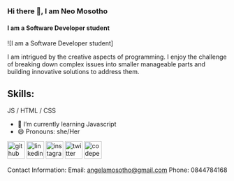 ### Hi there 👋, I am Neo Mosotho
#### I am a Software Developer student
![I am a Software Developer student]

I am intrigued by the creative aspects of programming. 
I enjoy the challenge of breaking down complex issues into smaller manageable parts and building innovative solutions to address them.

## Skills:
JS / HTML / CSS

- 🌱 I’m currently learning Javascript 
- 😄 Pronouns: she/Her 


[<img src='https://cdn.jsdelivr.net/npm/simple-icons@3.0.1/icons/github.svg' alt='github' height='40'>](https://github.com/neomosotho)  [<img src='https://cdn.jsdelivr.net/npm/simple-icons@3.0.1/icons/linkedin.svg' alt='linkedin' height='40'>](https://www.linkedin.com/in/NeoMosotho/)  [<img src='https://cdn.jsdelivr.net/npm/simple-icons@3.0.1/icons/instagram.svg' alt='instagram' height='40'>](https://www.instagram.com/angela_mosotho/)  [<img src='https://cdn.jsdelivr.net/npm/simple-icons@3.0.1/icons/twitter.svg' alt='twitter' height='40'>](https://twitter.com/Angela_Mosotho)  [<img src='https://cdn.jsdelivr.net/npm/simple-icons@3.0.1/icons/codepen.svg' alt='codepen' height='40'>](https://codepen.io/NeoMosotho)  


Contact Information:
Email: angelamosotho@gmail.com
Phone: 0844784168



<!---
neomosotho/neomosotho is a ✨ special ✨ repository because its `README.md` (this file) appears on your GitHub profile.
You can click the Preview link to take a look at your changes.
--->
